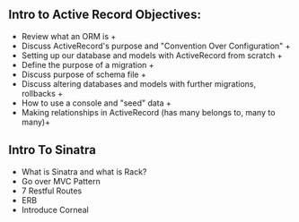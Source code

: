 ## Intro to Active Record Objectives:

- Review what an ORM is +
- Discuss ActiveRecord's purpose and "Convention Over Configuration" +
- Setting up our database and models with ActiveRecord from scratch +
- Define the purpose of a migration +
- Discuss purpose of schema file +
- Discuss altering databases and models with further migrations, rollbacks +
- How to use a console and "seed" data +
- Making relationships in ActiveRecord (has many belongs to, many to many)+

## Intro To Sinatra

- What is Sinatra and what is Rack?
- Go over MVC Pattern
- 7 Restful Routes
- ERB 
- Introduce Corneal
